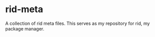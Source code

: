 # rid-meta
A collection of rid meta files. This serves as my repository for rid, my package manager.
